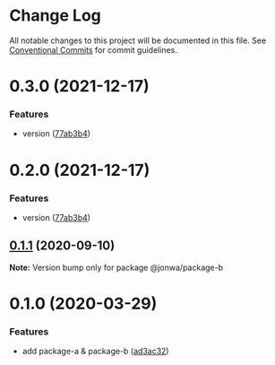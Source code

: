 # Change Log

All notable changes to this project will be documented in this file.
See [Conventional Commits](https://conventionalcommits.org) for commit guidelines.

# 0.3.0 (2021-12-17)


### Features

* version ([77ab3b4](https://github.com/jonwa/lerna-release-workflow/commit/77ab3b433d0da2d2747534e5fe13a0b633133297))





# 0.2.0 (2021-12-17)


### Features

* version ([77ab3b4](https://github.com/jonwa/lerna-release-workflow/commit/77ab3b433d0da2d2747534e5fe13a0b633133297))





## [0.1.1](https://github.com/jonwa/lerna-release-workflow/compare/@jonwa/package-b@0.1.0...@jonwa/package-b@0.1.1) (2020-09-10)

**Note:** Version bump only for package @jonwa/package-b





# 0.1.0 (2020-03-29)


### Features

* add package-a & package-b ([ad3ac32](https://github.com/jonwa/lerna-release-workflow/commit/ad3ac32b960f58ca7618a3d08a28295a4fabcccb))
